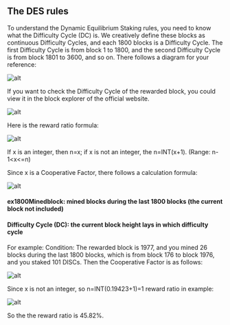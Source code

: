 ## The DES rules

To understand the Dynamic Equilibrium Staking rules, you need to know what the Difficulty Cycle (DC) is. We creatively define these blocks as continuous Difficulty Cycles, and each 1800 blocks is a Difficulty Cycle. The first Difficulty Cycle is from block 1 to 1800, and the second Difficulty Cycle is from block 1801 to 3600, and so on. There follows a diagram for your reference:

![alt](https://github.com/diskcoin-apps-team/wiki/blob/master/Docs/image/DC.png?raw=true)

If you want to check the Difficulty Cycle of the rewarded block, you could view it in the block explorer of the official website.

![alt](https://github.com/diskcoin-apps-team/wiki/blob/master/Docs/image/ViewDC.png?raw=true)


Here is the reward ratio formula: 

![alt](https://github.com/diskcoin-apps-team/wiki/blob/master/Docs/image/RewardRatioFormula.png?raw=true)



If x is an integer, then n=x; if x is not an integer, the n=INT(x+1).  (Range: n-1<x<=n)

Since x is a Cooperative Factor, there follows a calculation formula:

![alt](https://github.com/diskcoin-apps-team/wiki/blob/master/Docs/image/CooperativeFactorFormula.png?raw=true)



#### ex1800Minedblock: mined blocks during the last 1800 blocks (the current block not included) 

#### Difficulty Cycle (DC): the current block height lays in which difficulty cycle


For example: 
Condition: The rewarded block is 1977, and you mined 26 blocks during the last 1800 blocks, which is from block 176 to block 1976, and you staked 101 DISCs. Then the Cooperative Factor is as follows: 

![alt](https://github.com/diskcoin-apps-team/wiki/blob/master/Docs/image/CooperativeFactorInExample.png?raw=true)

Since x is not an integer, so n=INT(0.19423+1)=1
reward ratio in example:

![alt](https://github.com/diskcoin-apps-team/wiki/blob/master/Docs/image/RewardRatioInExample.png?raw=true)

So the the reward ratio is 45.82%.
